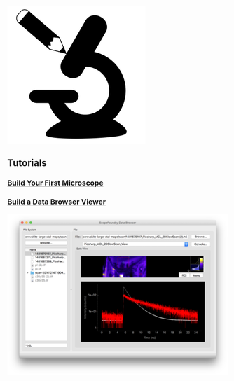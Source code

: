 ![Logo](scopefoundry_logo.png)



## Tutorials

### [Build Your First Microscope](./building_your_first_microscope)




### [Build a Data Browser Viewer][databrowser_link]
[![ Image of the DataBrower ](databrowse_1.png)][databrowser_link]

[databrowser_link]: ./databrowser_view_tutorial.html


